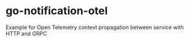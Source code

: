 # go-notification-otel
Example for Open Telemetry context propagation between service with HTTP and GRPC

